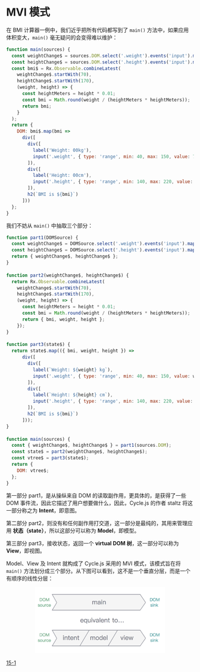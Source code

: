 # MVI 模式

在 BMI 计算器一例中，我们近乎把所有代码都写到了 `main()` 方法中，如果应用体积变大，`main()` 毫无疑问的会变得难以维护：

```js
function main(sources) {
  const weightChange$ = sources.DOM.select('.weight').events('input').map(evt => evt.target.value);
  const heightChange$ = sources.DOM.select('.height').events('input').map(evt => evt.target.value);
  const bmi$ = Rx.Observable.combineLatest(
    weightChange$.startWith(70),
    heightChange$.startWith(170),
    (weight, height) => {
      const heightMeters = height * 0.01;
      const bmi = Math.round(weight / (heightMeters * heightMeters));
      return bmi;
    }
  );
  return {
    DOM: bmi$.map(bmi =>
      div([
        div([
          label('Weight: 00kg'),
          input('.weight', { type: 'range', min: 40, max: 150, value: 70 })
        ]),
        div([
          label('Height: 00cm'),
          input('.height', { type: 'range', min: 140, max: 220, value: 170 })
        ]),
        h2(`BMI is ${bmi}`)
      ]))
  };
}
```

我们不妨从 `main()` 中抽取三个部分：

```js
function part1(DOMSource) {
  const weightChange$ = DOMSource.select('.weight').events('input').map(evt => evt.target.value);
  const heightChange$ = DOMSource.select('.height').events('input').map(evt => evt.target.value);
  return { weightChange$, heightChange$ };
}

function part2(weightChange$, heightChange$) {
  return Rx.Observable.combineLatest(
    weightChange$.startWith(70),
    heightChange$.startWith(170),
    (weight, height) => {
      const heightMeters = height * 0.01;
      const bmi = Math.round(weight / (heightMeters * heightMeters));
      return { bmi, weight, height };
    });
}

function part3(state$) {
  return state$.map(({ bmi, weight, height }) =>
      div([
        div([
          label(`Weight: ${weight} kg`),
          input('.weight', { type: 'range', min: 40, max: 150, value: weight })
        ]),
        div([
          label(`Height: ${height} cm`),
          input('.height', { type: 'range', min: 140, max: 220, value: height })
        ]),
        h2(`BMI is ${bmi}`)
      ]));
}

function main(sources) {
  const { weightChange$, heightChange$ } = part1(sources.DOM);
  const state$ = part2(weightChange$, heightChange$);
  const vtree$ = part3(state$);
  return {
    DOM: vtree$;
  };
}
```

第一部分 part1，是从操纵来自 DOM 的读取副作用，更具体的，是获得了一些 DOM 事件流，因此它描述了用户想要做什么，因此，Cycle.js 的作者 staltz 将这一部分称之为 **Intent**，即意图。

第二部分 part2，则没有和任何副作用打交道，这一部分是最纯的，其用来管理应用 **状态（state）**，所以这部分可以称为  **Model**，即模型。

第三部分 part3，接收状态，返回一个 **virtual DOM 树**，这一部分可以称为 **View**，即视图。

Model、View 及 Intent 就构成了 Cycle.js 采用的 MVI 模式，该模式旨在将 `main()` 方法划分成三个部分。从下图可以看到，这不是一个垂直分层，而是一个有顺序的线性分层：

<div style="text-align:center">
<img src="./15_mvi.png" width="350px"></img>
</div>

[15-1](http://jsbin.com/nuhisuy/117/edit?js,output)
